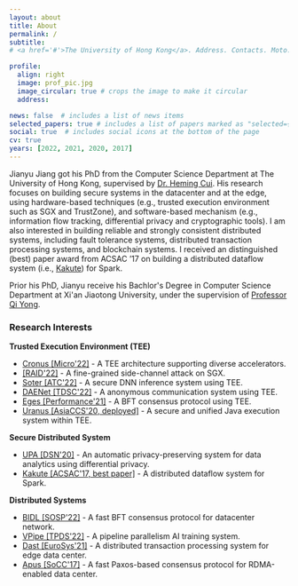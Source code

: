 ```yaml
---
layout: about
title: About
permalink: /
subtitle: 
# <a href='#'>The University of Hong Kong</a>. Address. Contacts. Moto. Etc.

profile:
  align: right
  image: prof_pic.jpg
  image_circular: true # crops the image to make it circular
  address:

news: false  # includes a list of news items
selected_papers: true # includes a list of papers marked as "selected={true}"
social: true  # includes social icons at the bottom of the page
cv: true
years: [2022, 2021, 2020, 2017]
---
```


Jianyu Jiang got his PhD from the Computer Science Department at The University of Hong Kong, supervised by [Dr. Heming Cui](https://i.cs.hku.hk/~heming). His research focuses on building secure systems in the datacenter and at the edge, using hardware-based techniques (e.g., trusted execution environment such as SGX and TrustZone), and software-based mechanism (e.g., information flow tracking, differential privacy and cryptographic tools). I am also interested in building reliable and strongly consistent distributed systems, including fault tolerance systems, distributed transaction processing systems, and blockchain systems. I received an distinguished (best) paper award from ACSAC ’17 on building a distributed dataflow system (i.e., [Kakute](https://jianyu-m.github.io#kakute)) for Spark.

Prior his PhD, Jianyu receive his Bachlor's Degree in Computer Science Department at Xi'an Jiaotong University, under the supervision of [Professor Qi Yong](http://www.cs.xjtu.edu.cn/info/1267/1425.htm).

### Research Interests

**Trusted Execution Environment (TEE)**
  + [Cronus [Micro'22]](https://jianyu-m.github.io#cronus) - A TEE architecture supporting diverse accelerators.
  + [[RAID'22]](https://jianyu-m.github.io#janitor) - A fine-grained side-channel attack on SGX.
  + [Soter [ATC'22]](https://jianyu-m.github.io#soter) - A secure DNN inference system using TEE.
  + [DAENet [TDSC'22]](https://jianyu-m.github.io#daenet) - A anonymous communication system using TEE.
  + [Eges [Performance'21]](https://jianyu-m.github.io#eges) - A BFT consensus protocol using TEE.
  + [Uranus [AsiaCCS'20, deployed]](https://jianyu-m.github.io#uranus) - A secure and unified Java execution system within TEE.

**Secure Distributed System**
  + [UPA [DSN'20]](https://jianyu-m.github.io#uranus) - An automatic privacy-preserving system for data analytics using differential privacy.
  + [Kakute [ACSAC'17, best paper]](https://jianyu-m.github.io#kakute) - A distributed dataflow system for Spark.

**Distributed Systems**
  + [BIDL [SOSP'22]](https://jianyu-m.github.io#bidl) - A fast BFT consensus protocol for datacenter network.
  + [VPipe [TPDS'22]](https://jianyu-m.github.io#vpipe) - A pipeline parallelism AI training system.
  + [Dast [EuroSys'21]](https://jianyu-m.github.io#dast) - A distributed transaction processing system for edge data center.
  + [Apus [SoCC'17]](https://jianyu-m.github.io#apus) - A fast Paxos-based consensus protocol for RDMA-enabled data center.
